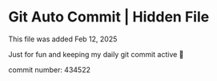 # Git Auto Commit | Hidden File

This file was added Feb 12, 2025

Just for fun and keeping my daily git commit active 🤪

commit number: 434522

